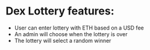 # Dex Lottery features:

* User can enter lottery with ETH based on a USD fee
* An admin will choose when the lottery is over
* The lottery will select a random winner

